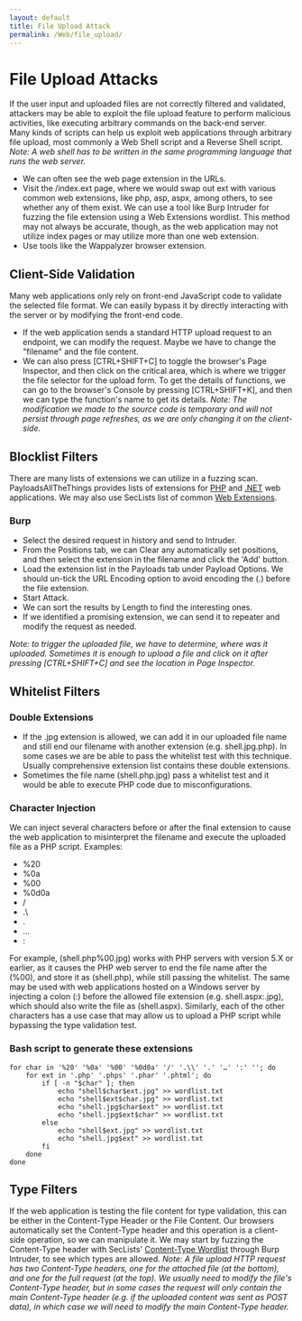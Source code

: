 ```yaml
---
layout: default
title: File Upload Attack
permalink: /Web/file_upload/
---
```


# File Upload Attacks
If the user input and uploaded files are not correctly filtered and validated, attackers may be able to exploit the file upload feature to perform malicious activities, like executing arbitrary commands on the back-end server.<br>
Many kinds of scripts can help us exploit web applications through arbitrary file upload, most commonly a Web Shell script and a Reverse Shell script.
*Note: A web shell has to be written in the same programming language that runs the web server.*
- We can often see the web page extension in the URLs.
- Visit the /index.ext page, where we would swap out ext with various common web extensions, like php, asp, aspx, among others, to see whether any of them exist. We can use a tool like Burp Intruder for fuzzing the file extension using a Web Extensions wordlist. This method may not always be accurate, though, as the web application may not utilize index pages or may utilize more than one web extension.
- Use tools like the Wappalyzer browser extension.

## Client-Side Validation
Many web applications only rely on front-end JavaScript code to validate the selected file format. We can easily bypass it by directly interacting with the server or by modifying the front-end code. <br>
- If the web application sends a standard HTTP upload request to an endpoint, we can modify the request. Maybe we have to change the "filename" and the file content.
- We can also press [CTRL+SHIFT+C] to toggle the browser's Page Inspector, and then click on the critical area, which is where we trigger the file selector for the upload form. To get the details of functions, we can go to the browser's Console by pressing [CTRL+SHIFT+K], and then we can type the function's name to get its details.
  *Note: The modification we made to the source code is temporary and will not persist through page refreshes, as we are only changing it on the client-side.*

## Blocklist Filters
There are many lists of extensions we can utilize in a fuzzing scan. PayloadsAllTheThings provides lists of extensions for [PHP](https://github.com/swisskyrepo/PayloadsAllTheThings/blob/master/Upload%20Insecure%20Files/Extension%20PHP/extensions.lst) and [.NET](https://github.com/swisskyrepo/PayloadsAllTheThings/tree/master/Upload%20Insecure%20Files/Extension%20ASP) web applications. We may also use SecLists list of common [Web Extensions](https://github.com/danielmiessler/SecLists/blob/master/Discovery/Web-Content/web-extensions.txt).
### Burp
- Select the desired request in history and send to Intruder.
- From the Positions tab, we can Clear any automatically set positions, and then select the extension in the filename and click the 'Add' button.
- Load the extension list in the Payloads tab under Payload Options. We should un-tick the URL Encoding option to avoid encoding the (.) before the file extension.
- Start Attack.
- We can sort the results by Length to find the interesting ones.
- If we identified a promising extension, we can send it to repeater and modify the request as needed.

*Note: to trigger the uploaded file, we have to determine, where was it uploaded. Sometimes it is enough to upload a file and click on it after pressing [CTRL+SHIFT+C] and see the location in Page Inspector.*

## Whitelist Filters
### Double Extensions
- If the .jpg extension is allowed, we can add it in our uploaded file name and still end our filename with another extension (e.g. shell.jpg.php). In some cases we are be able to pass the whitelist test with this technique. Usually comprehensive extension list contains these double extensions.
- Sometimes the file name (shell.php.jpg) pass a whitelist test and it would be able to execute PHP code due to misconfigurations.
### Character Injection
We can inject several characters before or after the final extension to cause the web application to misinterpret the filename and execute the uploaded file as a PHP script. Examples:

- %20
- %0a
- %00
- %0d0a
- /
- .\
- .
- …
- :

For example, (shell.php%00.jpg) works with PHP servers with version 5.X or earlier, as it causes the PHP web server to end the file name after the (%00), and store it as (shell.php), while still passing the whitelist. The same may be used with web applications hosted on a Windows server by injecting a colon (:) before the allowed file extension (e.g. shell.aspx:.jpg), which should also write the file as (shell.aspx). Similarly, each of the other characters has a use case that may allow us to upload a PHP script while bypassing the type validation test.

### Bash script to generate these extensions
```
for char in '%20' '%0a' '%00' '%0d0a' '/' '.\\' '.' '…' ':' ''; do
    for ext in '.php' '.phps' '.phar' '.phtml'; do
        if [ -n "$char" ]; then
            echo "shell$char$ext.jpg" >> wordlist.txt
            echo "shell$ext$char.jpg" >> wordlist.txt
            echo "shell.jpg$char$ext" >> wordlist.txt
            echo "shell.jpg$ext$char" >> wordlist.txt
        else
            echo "shell$ext.jpg" >> wordlist.txt
            echo "shell.jpg$ext" >> wordlist.txt
        fi
    done
done
```
## Type Filters
If the web application is testing the file content for type validation, this can be either in the Content-Type Header or the File Content.
Our browsers automatically set the Content-Type header and this operation is a client-side operation, so we can manipulate it.
We may start by fuzzing the Content-Type header with SecLists' [Content-Type Wordlist](https://github.com/danielmiessler/SecLists/blob/master/Discovery/Web-Content/web-all-content-types.txt) through Burp Intruder, to see which types are allowed.
*Note: A file upload HTTP request has two Content-Type headers, one for the attached file (at the bottom), and one for the full request (at the top). We usually need to modify the file's Content-Type header, but in some cases the request will only contain the main Content-Type header (e.g. if the uploaded content was sent as POST data), in which case we will need to modify the main Content-Type header.*


